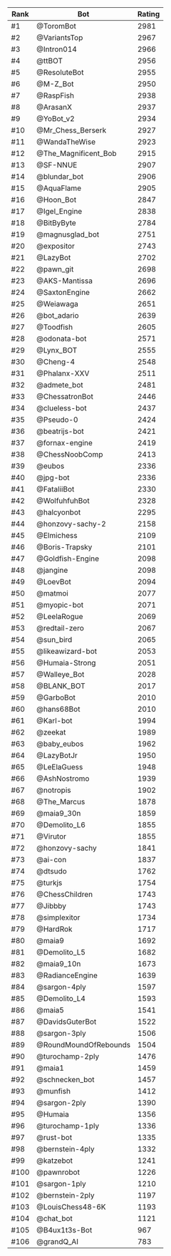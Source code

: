Rank|Bot|Rating
---|---|---
#1|@ToromBot|2981
#2|@VariantsTop|2967
#3|@Intron014|2966
#4|@ttBOT|2956
#5|@ResoluteBot|2955
#6|@M-Z_Bot|2950
#7|@RaspFish|2938
#8|@ArasanX|2937
#9|@YoBot_v2|2934
#10|@Mr_Chess_Berserk|2927
#11|@WandaTheWise|2923
#12|@The_Magnificent_Bob|2915
#13|@SF-NNUE|2907
#14|@blundar_bot|2906
#15|@AquaFlame|2905
#16|@Hoon_Bot|2847
#17|@Igel_Engine|2838
#18|@BitByByte|2784
#19|@magnusglad_bot|2751
#20|@expositor|2743
#21|@LazyBot|2702
#22|@pawn_git|2698
#23|@AKS-Mantissa|2696
#24|@SaxtonEngine|2662
#25|@Weiawaga|2651
#26|@bot_adario|2639
#27|@Toodfish|2605
#28|@odonata-bot|2571
#29|@Lynx_BOT|2555
#30|@Cheng-4|2548
#31|@Phalanx-XXV|2511
#32|@admete_bot|2481
#33|@ChessatronBot|2446
#34|@clueless-bot|2437
#35|@Pseudo-0|2424
#36|@beatrijs-bot|2421
#37|@fornax-engine|2419
#38|@ChessNoobComp|2413
#39|@eubos|2336
#40|@jpg-bot|2336
#41|@FataliiBot|2330
#42|@WolfuhfuhBot|2328
#43|@halcyonbot|2295
#44|@honzovy-sachy-2|2158
#45|@Elmichess|2109
#46|@Boris-Trapsky|2101
#47|@Goldfish-Engine|2098
#48|@jangine|2098
#49|@LoevBot|2094
#50|@matmoi|2077
#51|@myopic-bot|2071
#52|@LeelaRogue|2069
#53|@redtail-zero|2067
#54|@sun_bird|2065
#55|@likeawizard-bot|2053
#56|@Humaia-Strong|2051
#57|@Walleye_Bot|2028
#58|@BLANK_BOT|2017
#59|@GarboBot|2010
#60|@hans68Bot|2010
#61|@Karl-bot|1994
#62|@zeekat|1989
#63|@baby_eubos|1962
#64|@LazyBotJr|1950
#65|@LeElaGuess|1948
#66|@AshNostromo|1939
#67|@notropis|1902
#68|@The_Marcus|1878
#69|@maia9_30n|1859
#70|@Demolito_L6|1855
#71|@Virutor|1855
#72|@honzovy-sachy|1841
#73|@ai-con|1837
#74|@dtsudo|1762
#75|@turkjs|1754
#76|@ChessChildren|1743
#77|@Jibbby|1743
#78|@simplexitor|1734
#79|@HardRok|1717
#80|@maia9|1692
#81|@Demolito_L5|1682
#82|@maia9_10n|1673
#83|@RadianceEngine|1639
#84|@sargon-4ply|1597
#85|@Demolito_L4|1593
#86|@maia5|1541
#87|@DavidsGuterBot|1522
#88|@sargon-3ply|1506
#89|@RoundMoundOfRebounds|1504
#90|@turochamp-2ply|1476
#91|@maia1|1459
#92|@schnecken_bot|1457
#93|@munfish|1412
#94|@sargon-2ply|1390
#95|@Humaia|1356
#96|@turochamp-1ply|1336
#97|@rust-bot|1335
#98|@bernstein-4ply|1332
#99|@katzebot|1241
#100|@pawnrobot|1226
#101|@sargon-1ply|1210
#102|@bernstein-2ply|1197
#103|@LouisChess48-6K|1193
#104|@chat_bot|1121
#105|@B4ux1t3s-Bot|967
#106|@grandQ_AI|783
